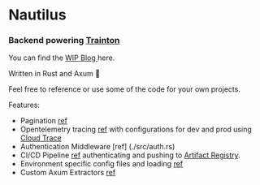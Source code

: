 # Nautilus

### Backend powering [Trainton](https://trainton.com/beta)

You can find the [ WIP Blog ](https://www.jacobmaizel.com/projects/training-platform) here.

Written in Rust and Axum 🦀

Feel free to reference or use some of the code for your own projects.

Features:

-   Pagination [ref](./src/pagination.rs)
-   Opentelemetry tracing [ref](./src/telemetry.rs) with configurations for dev and prod using [ Cloud Trace ](https://cloud.google.com/trace)
-   Authentication Middleware [ref] (./src/auth.rs)
-   CI/CD Pipeline [ref](./.github/workflows/cicd.yml) authenticating and pushing to [Artifact Registry](https://cloud.google.com/artifact-registry).
-   Environment specific config files and loading [ref](./src/settings.rs)
-   Custom Axum Extractors [ref](./src/util/extractors.rs)
